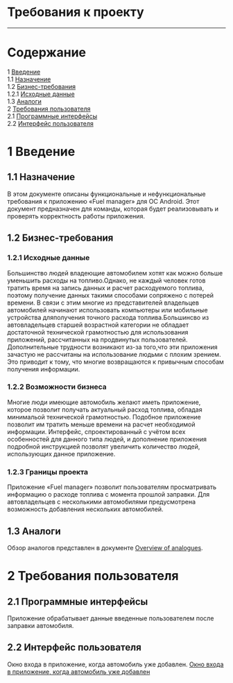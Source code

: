 # Требования к проекту
---

# Содержание
1 [Введение](#intro)  
1.1 [Назначение](#appointment)  
1.2 [Бизнес-требования](#business_requirements)  
1.2.1 [Исходные данные](#initial_data)  
1.3 [Аналоги](#analogues)  
2 [Требования пользователя](#user_requirements)  
2.1 [Программные интерфейсы](#software_interfaces)  
2.2 [Интерфейс пользователя](#user_interface)  

<a name="intro"/>

# 1 Введение

<a name="appointment"/>

## 1.1 Назначение
В этом документе описаны функциональные и нефункциональные требования к приложению «Fuel manager» для ОС Android. Этот документ 
предназначен для команды, которая будет реализовывать и проверять корректность работы приложения. 

<a name="business_requirements"/>

## 1.2 Бизнес-требования

<a name="initial_data"/>

### 1.2.1 Исходные данные
Большинство людей владеющие автомобилем хотят как можно больше уменьшить расходы на топливо.Однако, не каждый человек готов 
тратить время на запись данных и расчет расходуемого топлива, поэтому получение данных такими способами сопряжено с потерей
времени.  В связи с этим многие из представителей владельцев автомобилей начинают использовать компьютеры или мобильные 
устройства дляполучения точного расхода топлива.Большинсво из автовладельцев старшей возрастной категории не обладает достаточной технической грамотностью для использования приложений, рассчитанных на продвинутых пользователей. Дополнительные трудности возникают из-за того,что эти приложения зачастую не рассчитаны на использование людьми с плохим зрением. Это приводит к тому, что многие возвращаются к привычным способам получения информации.

<a name="business_opportunities"/>

### 1.2.2 Возможности бизнеса
Многие люди имеющие автомобиль желают иметь приложение, которое позволит получать актуальный расход топлива, обладая
минимальой технической грамотностью. Подобное приложение позволит им тратить меньше времени на расчет необходимой информации. 
Интерфейс, спроектированный с учётом всех особенностей для данного типа людей, и дополнение приложения подробной инструкцией
позволят увеличить количество людей, использующих данное приложение.

<a name="project_boundary"/>

### 1.2.3 Границы проекта
Приложение «Fuel manager» позволит пользователям просматривать информацию о расходе топлива с момента прошлой заправки. Для автовладельцев с несколькими автомобилями предусмотрена возможность добавления нескольких автомобилей.

<a name="analogues"/>

## 1.3 Аналоги
Обзор аналогов представлен в документе [Overview of analogues](../Requirements/Overview%20of%20analogues.md).

<a name="user_requirements"/>

# 2 Требования пользователя

<a name="software_interfaces"/>

## 2.1 Программные интерфейсы
Приложение обрабатывает данные введенные пользователем после заправки автомобиля.

<a name="user_interface"/>

## 2.2 Интерфейс пользователя
Окно входа в приложение, когда автомобиль уже добавлен.
[Окно входа в приложение, когда автомобиль уже добавлен](TRiTPO-Project/Images/Mockups/Main.PNG) 

